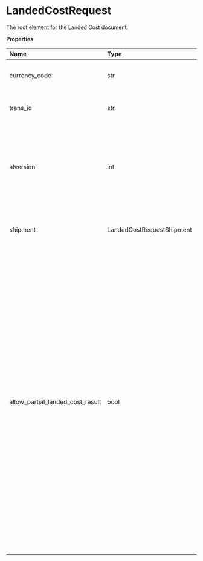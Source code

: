 # LandedCostRequest

The root element for the Landed Cost document.

**Properties**

| Name                             | Type                      | Required | Description                                                                                                                                                                                                                                                                                                                                                                                                                                                                                   |
| :------------------------------- | :------------------------ | :------- | :-------------------------------------------------------------------------------------------------------------------------------------------------------------------------------------------------------------------------------------------------------------------------------------------------------------------------------------------------------------------------------------------------------------------------------------------------------------------------------------------- |
| currency_code                    | str                       | ✅       | Specifies the currency of transaction or purchase.                                                                                                                                                                                                                                                                                                                                                                                                                                            |
| trans_id                         | str                       | ✅       | Unique transaction ID for the request.                                                                                                                                                                                                                                                                                                                                                                                                                                                        |
| alversion                        | int                       | ✅       | Version number of the instance that processed this request. This must match the major number of the corresponding ICD version.                                                                                                                                                                                                                                                                                                                                                                |
| shipment                         | LandedCostRequestShipment | ✅       | Every Landed Cost request must be based on a shipment.                                                                                                                                                                                                                                                                                                                                                                                                                                        |
| allow_partial_landed_cost_result | bool                      | ❌       | An optional flag to indicate that partial landed cost calculations are acceptable to be used by upstream systems. When set to _false_, the system will return an error when at least one commodity in the shipment is invalid (all or none), and no results will be sent back for that request. When set to _true_, the system will return partial calculations when applicable. Valid values: true = Partial Landed Cost result will return. false = All or No result will return (default). |

<!-- This file was generated by liblab | https://liblab.com/ -->
